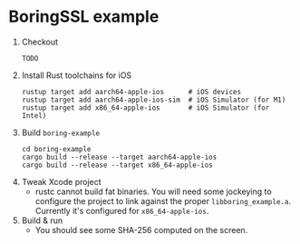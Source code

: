 # BoringSSL example

1. Checkout
   ```
   TODO
   ```
2. Install Rust toolchains for iOS
   ```
   rustup target add aarch64-apple-ios      # iOS devices
   rustup target add aarch64-apple-ios-sim  # iOS Simulator (for M1)
   rustup target add x86_64-apple-ios       # iOS Simulator (for Intel)
   ```
3. Build `boring-example`
   ```
   cd boring-example
   cargo build --release --target aarch64-apple-ios
   cargo build --release --target x86_64-apple-ios
   ```
4. Tweak Xcode project
   * rustc cannot build fat binaries.
     You will need some jockeying to configure the project to link against the proper `libboring_example.a`.
     Currently it's configured for `x86_64-apple-ios`.
5. Build & run
   * You should see some SHA-256 computed on the screen.